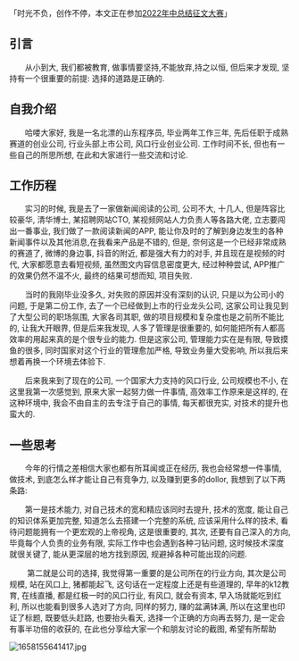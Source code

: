 「时光不负，创作不停，本文正在参加[2022年中总结征文大赛](https://juejin.cn/post/7108989863126368286 "https://juejin.cn/post/7108989863126368286")」

## 引言
&emsp;&emsp;从小到大, 我们都被教育, 做事情要坚持,不能放弃,持之以恒, 但后来才发现, 坚持有一个很重要的前提: 选择的道路是正确的.

## 自我介绍
&emsp;&emsp;哈喽大家好, 我是一名北漂的山东程序员, 毕业两年工作三年, 先后任职于成熟赛道的创业公司, 行业头部上市公司, 风口行业创业公司. 工作时间不长, 但也有一些自己的所思所想, 在此和大家进行一些交流和讨论.

##  工作历程
&emsp;&emsp;实习的时候, 我是去了一家做新闻阅读的公司, 公司不大, 十几人, 但是阵容比较豪华, 清华博士, 某招聘网站CTO, 某视频网站人力负责人等各路大佬, 立志要闯出一番事业, 我们做了一款阅读新闻的APP, 能让你及时的了解到身边发生的各种新闻事件以及其他消息,在我看来产品是不错的, 但是, 奈何这是一个已经非常成熟的赛道了, 微博的身边事, 抖音的附近, 都是强大有力的对手, 并且现在是视频的时代, 大家都愿意去看短视频, 虽然图文内容信息密度更大, 经过种种尝试, APP推广的效果仍然不温不火, 最终的结果可想而知, 项目失败.

&emsp;&emsp;当时的我刚毕业没多久, 对失败的原因并没有深刻的认识, 只是以为公司小的问题, 于是第二份工作, 去了一个已经做到上市的行业龙头公司, 这家公司让我见到了大型公司的职场氛围, 大家各司其职, 做的项目规模和复杂度也是之前所不能比的, 让我大开眼界, 但是后来我发现, 人多了管理是很重要的, 如何能把所有人都高效率的用起来真的是个很专业的能力. 但是这家公司, 管理能力实在是有限, 导致摸鱼的很多, 同时国家对这个行业的管理愈加严格, 导致业务量大受影响, 所以我后来想着再换一个环境去体验下.

&emsp;&emsp;后来我来到了现在的公司, 一个国家大力支持的风口行业, 公司规模也不小, 在这里我第一次感觉到, 原来大家一起努力做一件事情, 高效率工作原来是这样的, 在这种环境中, 我会不由自主的去专注于自己的事情, 每天都很充实, 对技术的提升也蛮大的.

## 一些思考
&emsp;&emsp;今年的行情之差相信大家也都有所耳闻或正在经历, 我也会经常想一件事情, 做技术, 到底怎么样才能让自己有竞争力, 以及赚到更多的dollor, 我想到了以下两条路:  

&emsp;&emsp;第一是技术能力, 对自己技术的宽和精应该同时去提升, 技术的宽度, 能让自己的知识体系更加完整, 知道怎么去搭建一个完整的系统, 应该采用什么样的技术, 看待问题能拥有一个更宏观的上帝视角, 这是很重要的, 其次, 还要有自己深入的方向, 毕竟每个人负责的业务有限, 实际工作中也会遇到各种刁钻问题, 这时候技术深度就很关键了, 能从更深层的地方找到原因, 规避掉各种可能出现的问题.  

&emsp;&emsp; 第二就是公司的选择, 我觉得第一重要的是公司所在的行业方向, 其次是公司规模, 站在风口上, 猪都能起飞, 这句话在一定程度上还是有些道理的, 早年的k12教育, 在线直播, 都是红极一时的风口行业, 有风口, 就会有资本, 早入场就能吃到红利, 所以也能看到很多人选对了方向, 同样的努力, 赚的盆满钵满, 所以在这里也印证了标题, 既要低头赶路, 也要抬头看天, 选择一个正确的方向再去努力, 是一定会有事半功倍的收获的, 在此也分享给大家一个和朋友讨论的截图, 希望有所帮助

![1658155641417.jpg](https://p3-juejin.byteimg.com/tos-cn-i-k3u1fbpfcp/982d5d3850f44e5eb7d98106255dcb7c~tplv-k3u1fbpfcp-watermark.image?)

